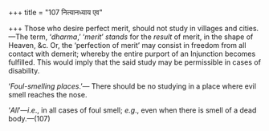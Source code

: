 +++
title = "107 नित्यानध्याय एव"

+++
Those who desire perfect merit, should not study in villages and
cities.—The term, ‘*dharma*,’ ‘*merit*’ *stands* for the *result* of
merit, in the shape of Heaven, &c. Or, the ‘perfection of merit’ may
consist in freedom from all contact with demerit; whereby the entire
purport of an Injunction becomes fulfilled. This would imply that the
said study may be permissible in cases of disability.

‘*Foul-smelling places*.’— There should be no studying in a place where
evil smell reaches the nose.

‘*All*’—*i*.*e*., in all cases of foul smell; *e.g*., even when there is
smell of a dead body.—(107)


